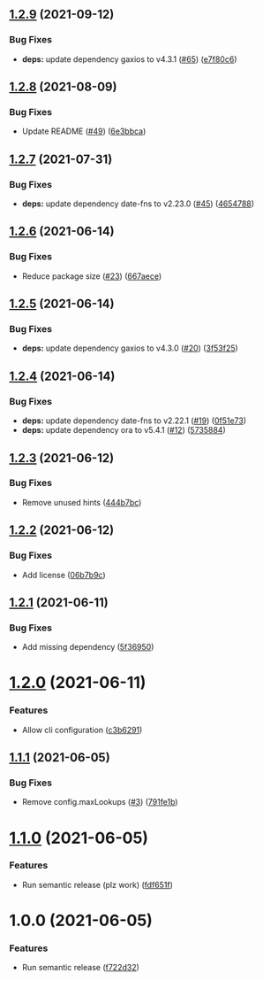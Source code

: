 ## [1.2.9](https://github.com/lachiejames/code-review-leaderboard/compare/v1.2.8...v1.2.9) (2021-09-12)


### Bug Fixes

* **deps:** update dependency gaxios to v4.3.1 ([#65](https://github.com/lachiejames/code-review-leaderboard/issues/65)) ([e7f80c6](https://github.com/lachiejames/code-review-leaderboard/commit/e7f80c65c7c760953fabca0174bd4baa9aa2fda6))

## [1.2.8](https://github.com/lachiejames/code-review-leaderboard/compare/v1.2.7...v1.2.8) (2021-08-09)


### Bug Fixes

* Update README ([#49](https://github.com/lachiejames/code-review-leaderboard/issues/49)) ([6e3bbca](https://github.com/lachiejames/code-review-leaderboard/commit/6e3bbca3da66c45cab30ffbd61e0157c61aaa2f3))

## [1.2.7](https://github.com/lachiejames/code-review-leaderboard/compare/v1.2.6...v1.2.7) (2021-07-31)


### Bug Fixes

* **deps:** update dependency date-fns to v2.23.0 ([#45](https://github.com/lachiejames/code-review-leaderboard/issues/45)) ([4654788](https://github.com/lachiejames/code-review-leaderboard/commit/465478883ee5ce584fd77caae75b8555f427b309))

## [1.2.6](https://github.com/lachiejames/code-review-leaderboard/compare/v1.2.5...v1.2.6) (2021-06-14)


### Bug Fixes

* Reduce package size ([#23](https://github.com/lachiejames/code-review-leaderboard/issues/23)) ([667aece](https://github.com/lachiejames/code-review-leaderboard/commit/667aece2c0618718176640b07a2d2a5bf27e8260))

## [1.2.5](https://github.com/lachiejames/code-review-leaderboard/compare/v1.2.4...v1.2.5) (2021-06-14)


### Bug Fixes

* **deps:** update dependency gaxios to v4.3.0 ([#20](https://github.com/lachiejames/code-review-leaderboard/issues/20)) ([3f53f25](https://github.com/lachiejames/code-review-leaderboard/commit/3f53f25fe72a02e2f95ac6b2cffb8ec06143ec77))

## [1.2.4](https://github.com/lachiejames/code-review-leaderboard/compare/v1.2.3...v1.2.4) (2021-06-14)


### Bug Fixes

* **deps:** update dependency date-fns to v2.22.1 ([#19](https://github.com/lachiejames/code-review-leaderboard/issues/19)) ([0f51e73](https://github.com/lachiejames/code-review-leaderboard/commit/0f51e739d99c83cf41ce5d07adb6fd7efc8f9956))
* **deps:** update dependency ora to v5.4.1 ([#12](https://github.com/lachiejames/code-review-leaderboard/issues/12)) ([5735884](https://github.com/lachiejames/code-review-leaderboard/commit/5735884f6e244eaeb9c916484a1d9db4f82a7af6))

## [1.2.3](https://github.com/lachiejames/code-review-leaderboard/compare/v1.2.2...v1.2.3) (2021-06-12)


### Bug Fixes

* Remove unused hints ([444b7bc](https://github.com/lachiejames/code-review-leaderboard/commit/444b7bccd379969efdada54b5efa7597bed726b1))

## [1.2.2](https://github.com/lachiejames/code-review-leaderboard/compare/v1.2.1...v1.2.2) (2021-06-12)


### Bug Fixes

* Add license ([06b7b9c](https://github.com/lachiejames/code-review-leaderboard/commit/06b7b9cd993dded863526049f90571ce33e11173))

## [1.2.1](https://github.com/lachiejames/code-review-leaderboard/compare/v1.2.0...v1.2.1) (2021-06-11)


### Bug Fixes

* Add missing dependency ([5f36950](https://github.com/lachiejames/code-review-leaderboard/commit/5f36950e225013c5c6097fa3a7e0c12567bc13e4))

# [1.2.0](https://github.com/lachiejames/code-review-leaderboard/compare/v1.1.1...v1.2.0) (2021-06-11)


### Features

* Allow cli configuration ([c3b6291](https://github.com/lachiejames/code-review-leaderboard/commit/c3b6291f64eee33c83abd16702737882f893ce8e))

## [1.1.1](https://github.com/lachiejames/code-review-leaderboard/compare/v1.1.0...v1.1.1) (2021-06-05)


### Bug Fixes

* Remove config.maxLookups ([#3](https://github.com/lachiejames/code-review-leaderboard/issues/3)) ([791fe1b](https://github.com/lachiejames/code-review-leaderboard/commit/791fe1bacb7256908cf80eb4eb9c06e5d7b044ac))

# [1.1.0](https://github.com/lachiejames/code-review-leaderboard/compare/v1.0.0...v1.1.0) (2021-06-05)


### Features

* Run semantic release (plz work) ([fdf651f](https://github.com/lachiejames/code-review-leaderboard/commit/fdf651f0543184d59478a2aa8410a66f684b02b6))

# 1.0.0 (2021-06-05)


### Features

* Run semantic release ([f722d32](https://github.com/lachiejames/code-review-leaderboard/commit/f722d3269853f24338deb8fb997aec350acbc738))
